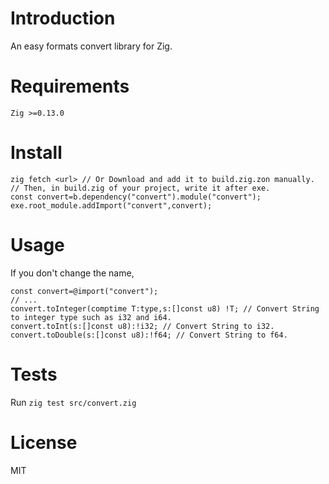 # Introduction
An easy formats convert library for Zig.

# Requirements
```
Zig >=0.13.0
```

# Install
```
zig fetch <url> // Or Download and add it to build.zig.zon manually.
// Then, in build.zig of your project, write it after exe.
const convert=b.dependency("convert").module("convert");
exe.root_module.addImport("convert",convert);
```

# Usage
If you don't change the name,
```
const convert=@import("convert");
// ...
convert.toInteger(comptime T:type,s:[]const u8) !T; // Convert String to integer type such as i32 and i64.
convert.toInt(s:[]const u8):!i32; // Convert String to i32.
convert.toDouble(s:[]const u8):!f64; // Convert String to f64.
```

# Tests
Run `zig test src/convert.zig`

# License
MIT
